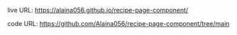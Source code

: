 live URL:
https://alaina056.github.io/recipe-page-component/ 

code URL:
https://github.com/Alaina056/recipe-page-component/tree/main
